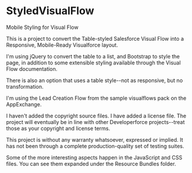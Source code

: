 StyledVisualFlow
================

Mobile Styling for Visual Flow

This is a project to convert the Table-styled Salesforce Visual Flow into a Responsive, Mobile-Ready Visualforce layout.

I'm using jQuery to convert the table to a list, and Bootstrap to style the page, in addition to some extensible styling available through the Visual Flow documentation.

There is also an option that uses a table style--not as responsive, but no transformation.

I'm using the Lead Creation Flow from the sample visualflows pack on the AppExchange.

I haven't added the copyright source files. I have added a license file. The project will eventually be in line with other Developerforce projects--treat those as your copyright and license terms.

This project is without any warranty whatsoever, expressed or implied. It has not been through a complete production-quality set of testing suites.

Some of the more interesting aspects happen in the JavaScript and CSS files. You can see them expanded under the Resource Bundles folder.
